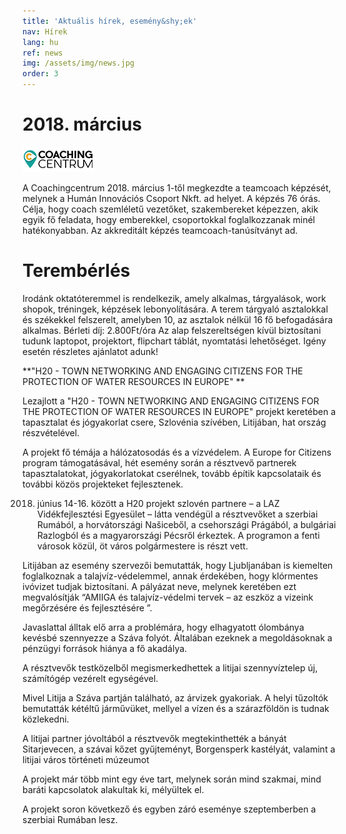 ```yaml
---
title: 'Aktuális hírek, esemény&shy;ek'
nav: Hírek
lang: hu
ref: news
img: /assets/img/news.jpg
order: 3
---
```

# **2018. március**

![Coaching centrum logo](assets/img/logo_cc.png)

A Coachingcentrum 2018. március 1-től megkezdte a teamcoach képzését, melynek a Humán Innovációs Csoport Nkft. ad helyet. A képzés 76 órás. Célja, hogy coach szemléletű vezetőket, szakembereket képezzen, akik egyik fő feladata, hogy emberekkel, csoportokkal foglalkozzanak minél hatékonyabban.   Az akkreditált képzés teamcoach-tanúsítványt ad.

# **Terem&shy;bérlés**

Irodánk oktatóteremmel is rendelkezik, amely alkalmas, tárgyalások, work shopok, tréningek, képzések lebonyolítására. A terem tárgyaló asztalokkal és székekkel felszerelt, amelyben 10, az asztalok nélkül 16 fő befogadására alkalmas.
Bérleti díj:  2.800Ft/óra
Az alap felszereltségen kívül biztosítani tudunk laptopot, projektort, flipchart táblát, nyomtatási lehetőséget. Igény esetén részletes ajánlatot adunk!



**"H20 - TOWN NETWORKING AND ENGAGING CITIZENS FOR THE PROTECTION OF WATER RESOURCES IN EUROPE"
**

Lezajlott a "H20 - TOWN NETWORKING AND ENGAGING CITIZENS FOR THE PROTECTION OF WATER RESOURCES IN EUROPE" projekt keretében a tapasztalat és jógyakorlat csere, Szlovénia szívében, Litijában, hat ország részvételével. 

A projekt fő témája a hálózatosodás és a vízvédelem. A Europe for Citizens program támogatásával, hét esemény során a résztvevő partnerek tapasztalatokat, jógyakorlatokat cserélnek, tovább építik kapcsolataik és további közös projekteket fejlesztenek. 

2018. június 14-16. között a H20 projekt szlovén partnere – a LAZ Vidékfejlesztési Egyesület – látta vendégül a résztvevőket a szerbiai Rumából, a horvátországi Našiceből, a csehországi Prágából, a bulgáriai Razlogból és a magyarországi Pécsről érkeztek. A programon a fenti városok közül, öt város polgármestere is részt vett. 

Litijában az esemény szervezői bemutatták, hogy Ljubljanában is kiemelten foglalkoznak a talajvíz-védelemmel, annak érdekében, hogy klórmentes ivóvizet tudjak biztosítani. A pályázat neve, melynek keretében ezt megvalósítják “AMIIGA és talajvíz-védelmi tervek – az eszköz a vizeink megőrzésére és fejlesztésére ”.

Javaslattal álltak elő arra a problémára, hogy elhagyatott ólombánya kevésbé szennyezze a Száva folyót. Általában ezeknek a megoldásoknak a pénzügyi források hiánya a fő akadálya. 

A résztvevők testközelből megismerkedhettek a litijai szennyvíztelep új, számítógép vezérelt egységével. 

Mivel Litija a Száva partján található, az árvizek gyakoriak. A helyi tűzoltók bemutatták kétéltű járművüket, mellyel a vízen és a szárazföldön is tudnak közlekedni. 

A litijai partner jóvoltából a résztvevők megtekinthették a bányát Sitarjevecen, a szávai kőzet gyűjteményt, Borgensperk kastélyát, valamint a litijai város történeti múzeumot

A projekt már több mint egy éve tart, melynek során mind szakmai, mind baráti kapcsolatok alakultak ki, mélyültek el. 

A projekt soron következő és egyben záró eseménye szeptemberben a szerbiai Rumában lesz.
